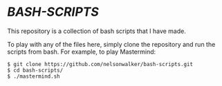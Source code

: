 # *BASH-SCRIPTS*

This repository is a collection of bash scripts that I have made.

To play with any of the files here, simply clone the repository and run the scripts from bash. For example, to play Mastermind:

```
$ git clone https://github.com/nelsonwalker/bash-scripts.git
$ cd bash-scripts/
$ ./mastermind.sh
```
